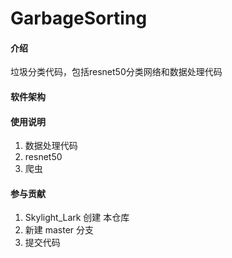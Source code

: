 # GarbageSorting

#### 介绍
垃圾分类代码，包括resnet50分类网络和数据处理代码

#### 软件架构

#### 使用说明

1.  数据处理代码
2.  resnet50
3.  爬虫

#### 参与贡献

1.  Skylight_Lark 创建 本仓库
2.  新建 master 分支
3.  提交代码




